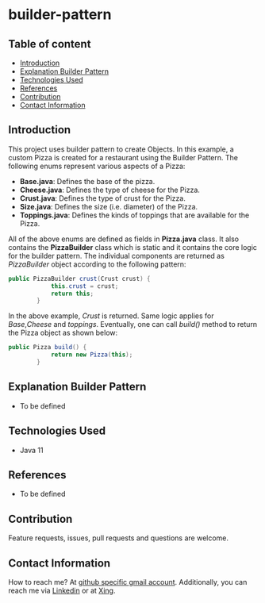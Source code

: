 # builder-pattern

## Table of content
- [Introduction](#introduction)
- [Explanation Builder Pattern](#explanation-builder-pattern)
- [Technologies Used](#technologies-used)
- [References](#references)
- [Contribution](#contribution)
- [Contact Information](#contact-information)

## Introduction

This project uses builder pattern to create Objects. In this example, a custom Pizza is created for a restaurant using the Builder Pattern. The following enums represent various aspects of a Pizza:

- **Base.java**: Defines the base of the pizza.
- **Cheese.java**: Defines the type of cheese for the Pizza.
- **Crust.java**: Defines the type of crust for the Pizza.
- **Size.java**: Defines the size (i.e. diameter) of the Pizza.
- **Toppings.java**: Defines the kinds of toppings that are available for the Pizza.

All of the above enums are defined as fields in **Pizza.java** class. It also contains the **PizzaBuilder** class which is static and it contains the core logic for the builder pattern. The individual components are returned as _PizzaBuilder_ object according to the following pattern:

```java 
public PizzaBuilder crust(Crust crust) {
			this.crust = crust;
			return this;
		}
```
In the above example, _Crust_ is returned. Same logic applies for _Base_,_Cheese_ and _toppings_. Eventually, one can call _build()_ method to return the Pizza object as shown below:

```java
public Pizza build() {
			return new Pizza(this);
		}
```
 

## Explanation Builder Pattern

- To be defined

## Technologies Used

- Java 11


## References

- To be defined

## Contribution

Feature requests, issues, pull requests and questions are welcome.



## Contact Information

How to reach me? At [github specific gmail account](syed.umer.ahmed.code@gmail.com). Additionally, you can reach me via [Linkedin](https://www.linkedin.com/in/syed-umer-ahmed-a346a746/) or at [Xing](https://www.xing.com/profile/SyedUmer_Ahmed/cv).


